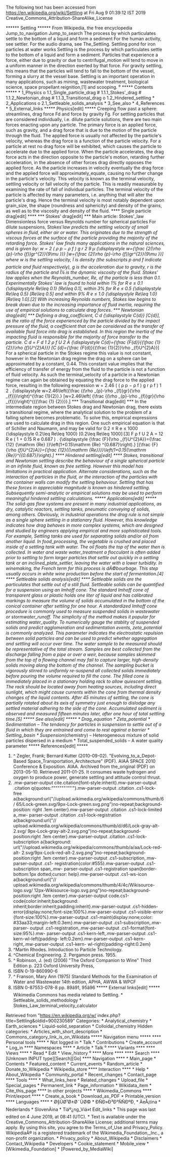 The following text has been accessed from https://en.wikipedia.org/wiki/Settling at Fri Aug 9 01:39:12 IST 2019
Creative_Commons_Attribution-ShareAlike_License





















****** Settling ******
From Wikipedia, the free encyclopedia
Jump_to_navigation Jump_to_search
The process by which particulates settle to the bottom of a liquid and form a
sediment
For the human activity, see settler. For the audio drama, see The_Settling.
Settling pond for iron particles at water works
Settling is the process by which particulates settle to the bottom of a liquid
and form a sediment. Particles that experience a force, either due to gravity
or due to centrifugal_motion will tend to move in a uniform manner in the
direction exerted by that force. For gravity settling, this means that the
particles will tend to fall to the bottom of the vessel, forming a slurry at
the vessel base.
Settling is an important operation in many applications, such as mining,
wastewater treatment, biological science, space propellant reignition,[1] and
scooping.
⁰
***** Contents *****
    * 1_Physics
          o 1.1_Single_particle_drag
                # 1.1.1_Stokes'_drag
                # 1.1.2_Newtonian_drag
                # 1.1.3_Transitional_drag
          o 1.2_Hindered_settling
    * 2_Applications
          o 2.1_Settleable_solids_analysis
    * 3_See_also
    * 4_References
    * 5_External_links
***** Physics[edit] *****
Creeping flow past a sphere: streamlines, drag force Fd and force by gravity
Fg.
For settling particles that are considered individually, i.e. dilute particle
solutions, there are two main forces enacting upon any particle. The primary
force is an applied force, such as gravity, and a drag force that is due to the
motion of the particle through the fluid. The applied force is usually not
affected by the particle's velocity, whereas the drag force is a function of
the particle velocity.
For a particle at rest no drag force will be exhibited, which causes the
particle to accelerate due to the applied force. When the particle accelerates,
the drag force acts in the direction opposite to the particle's motion,
retarding further acceleration, in the absence of other forces drag directly
opposes the applied force. As the particle increases in velocity eventually the
drag force and the applied force will approximately_equate, causing no further
change in the particle's velocity. This velocity is known as the terminal
velocity, settling velocity or fall velocity of the particle. This is readily
measurable by examining the rate of fall of individual particles.
The terminal velocity of the particle is affected by many parameters, i.e.
anything that will alter the particle's drag. Hence the terminal velocity is
most notably dependent upon grain_size, the shape (roundness and sphericity)
and density of the grains, as well as to the viscosity and density of the
fluid.
**** Single particle drag[edit] ****
*** Stokes' drag[edit] ***
Main article: Stokes'_law
Dimensionless force versus Reynolds number for spherical particles
For dilute suspensions, Stokes'_law predicts the settling velocity of small
spheres in fluid, either air or water. This originates due to the strength of
viscous forces at the surface of the particle providing the majority of the
retarding force. Stokes' law finds many applications in the natural sciences,
and is given by:
         w =    2 (  &#x03C1;  p   &#x2212;  &#x03C1;  f   ) g  r  2     9
      &#x03BC;      {\displaystyle w={\frac {2(\rho _{p}-\rho _{f})gr^{2}}{9\mu
      }}}  [w={\frac  {2(\rho _{p}-\rho _{f})gr^{2}}{9\mu }}]
where w is the settling velocity, Ï is density (the subscripts p and f
indicate particle and fluid respectively), g is the acceleration due to
gravity, r is the radius of the particle and Î¼ is the dynamic viscosity of the
fluid.
Stokes' law applies when the Reynolds_number, Re, of the particle is less than
0.1. Experimentally Stokes' law is found to hold within 1% for     R e &#x2264;
0.1   {\displaystyle Re\leq 0.1}  [Re\leq 0.1], within 3% for     R e &#x2264;
0.5   {\displaystyle Re\leq 0.5}  [Re\leq 0.5] and within 9%     R e &#x2264;
1.0   {\displaystyle Re\leq 1.0}  [Re\leq 1.0].[2] With increasing Reynolds
numbers, Stokes law begins to break down due to the increasing importance of
fluid inertia, requiring the use of empirical solutions to calculate drag
forces.
*** Newtonian drag[edit] ***
Defining a drag_coefficient,      C  d     {\displaystyle C_{d}}  [C_{d}], as
the ratio of the force experienced by the particle divided by the impact
pressure of the fluid, a coefficient that can be considered as the transfer of
available fluid force into drag is established. In this region the inertia of
the impacting fluid is responsible for the majority of force transfer to the
particle.
          C  d   =    F  d      1 2    &#x03C1;  f    U  2   A
      {\displaystyle C_{d}={\frac {F_{d}}{{\frac {1}{2}}\rho _{f}U^{2}A}}}  [C_
      {d}={\frac  {F_{d}}{{\frac  {1}{2}}\rho _{f}U^{2}A}}]
For a spherical particle in the Stokes regime this value is not constant,
however in the Newtonian drag regime the drag on a sphere can be approximated
by a constant, 0.44. This constant value implies that the efficiency of
transfer of energy from the fluid to the particle is not a function of fluid
velocity.
As such the terminal_velocity of a particle in a Newtonian regime can again be
obtained by equating the drag force to the applied force, resulting in the
following expression
         w = 2.46   (    (  &#x03C1;  p   &#x2212;  &#x03C1;  f   ) g r
      &#x03C1;  f     )    1 2    .   {\displaystyle w=2.46\left({\frac {(\rho
      _{p}-\rho _{f})gr}{\rho _{f}}}\right)^{\frac {1}{2}}.}  [w=2.46\left(
      {\frac  {(\rho _{p}-\rho _{f})gr}{\rho _{f}}}\right)^{{{\frac  {1}
      {2}}}}.]
*** Transitional drag[edit] ***
In the intermediate region between Stokes drag and Newtonian drag, there exists
a transitional regime, where the analytical solution to the problem of a
falling sphere becomes problematic. To solve this, empirical expressions are
used to calculate drag in this region. One such empirical equation is that of
Schiller and Naumann, and may be valid for     0.2 &#x2264; R e &#x2264; 1000
{\displaystyle 0.2\leq Re\leq 1000}  [0.2\leq Re\leq 1000]:[3]
           F   &#x03C1;  f    U  2   A    =   12  R e     (  1 + 0.15   R e
      0.687    )  .   {\displaystyle {\frac {F}{\rho _{f}U^{2}A}}={\frac {12}
      {\mathrm {Re} }}\left(1+0.15\mathrm {Re} ^{0.687}\right).}  [{\frac  {F}
      {\rho _{f}U^{2}A}}={\frac  {12}{{\mathrm  {Re}}}}\left(1+0.15{\mathrm
      {Re}}^{{0.687}}\right).]
**** Hindered settling[edit] ****
Stokes, transitional and Newtonian settling describe the behaviour of a single
spherical particle in an infinite fluid, known as free settling. However this
model has limitations in practical application. Alternate considerations, such
as the interaction of particles in the fluid, or the interaction of the
particles with the container walls can modify the settling behaviour. Settling
that has these forces in appreciable magnitude is known as hindered settling.
Subsequently semi-analytic or empirical solutions may be used to perform
meaningful hindered settling calculations.
***** Applications[edit] *****
The solid-gas flow systems are present in many industrial applications, as dry,
catalytic reactors, settling tanks, pneumatic conveying of solids, among
others. Obviously, in industrial operations the drag rule is not simple as a
single sphere settling in a stationary fluid. However, this knowledge indicates
how drag behaves in more complex systems, which are designed and studied by
engineers applying empirical and more sophisticated tools.
For example, Settling tanks are used for separating solids and/or oil from
another liquid. In food_processing, the vegetable is crushed and placed inside
of a settling tank with water. The oil floats the top of the water then is
collected. In water and waste water_treatment a flocculant is often added prior
to settling to form larger particles that settle out quickly in a settling tank
or an inclined_plate_settler, leaving the water with a lower turbidity.
In winemaking, the French term for this process is dÃ©bourbage. This step
usually occurs in white wine production before the start of fermentation.[4]
**** Settleable solids analysis[edit] ****
Settleable solids are the particulates that settle out of a still fluid.
Settleable solids can be quantified for a suspension using an Imhoff cone. The
standard Imhoff cone of transparent glass or plastic holds one liter of liquid
and has calibrated markings to measure the volume of solids accumulated in the
bottom of the conical container after settling for one hour. A standardized
Imhoff cone procedure is commonly used to measure suspended solids in
wastewater or stormwater_runoff. The simplicity of the method makes it popular
for estimating water_quality. To numerically gauge the stablity of suspended
solids and predict agglomeration and sedimentation events, zeta_potential is
commonly analyzed. This parameter indicates the electrostatic repulsion between
solid particles and can be used to predict whether aggregation and settling
will occur over time.
The water sample to be measured should be representative of the total stream.
Samples are best collected from the discharge falling from a pipe or over a
weir, because samples skimmed from the top of a flowing channel may fail to
capture larger, high-density solids moving along the bottom of the channel. The
sampling bucket is vigorously stirred to uniformly re-suspend all collected
solids immediately before pouring the volume required to fill the cone. The
filled cone is immediately placed in a stationary holding rack to allow
quiescent settling. The rack should be located away from heating sources,
including direct sunlight, which might cause currents within the cone from
thermal density changes of the liquid contents. After 45 minutes of settling,
the cone is partially rotated about its axis of symmetry just enough to
dislodge any settled material adhering to the side of the cone. Accumulated
sediment is observed and measured fifteen minutes later, after one hour of
total settling time.[5]
***** See also[edit] *****
    * Drag_equation
    * Zeta_potential
    * Sedimentation – The tendency for particles in suspension to settle out of
      a fluid in which they are entrained and come to rest against a barrier
    * Settling_basin
    * Suspension_(chemistry) – Heterogeneous mixture of solid particles
      dispersed in a medium
    * Total_suspended_solids – A water quality parameter
***** References[edit] *****
   1. ^ Zegler, Frank; Bernard Kutter (2010-09-02). "Evolving_to_a_Depot-Based
      Space_Transportation_Architecture" (PDF). AIAA SPACE 2010 Conference &
      Exposition. AIAA. Archived from the_original (PDF) on 2013-05-10.
      Retrieved 2011-01-25. It consumes waste hydrogen and oxygen to produce
      power, generate settling and attitude control thrust.
   2. .mw-parser-output cite.citation{font-style:inherit}.mw-parser-output
      .citation q{quotes:"\"""\"""'""'"}.mw-parser-output .citation .cs1-lock-
      free a{background:url("//upload.wikimedia.org/wikipedia/commons/thumb/6/
      65/Lock-green.svg/9px-Lock-green.svg.png")no-repeat;background-position:
      right .1em center}.mw-parser-output .citation .cs1-lock-limited a,.mw-
      parser-output .citation .cs1-lock-registration a{background:url("//
      upload.wikimedia.org/wikipedia/commons/thumb/d/d6/Lock-gray-alt-2.svg/
      9px-Lock-gray-alt-2.svg.png")no-repeat;background-position:right .1em
      center}.mw-parser-output .citation .cs1-lock-subscription a{background:
      url("//upload.wikimedia.org/wikipedia/commons/thumb/a/aa/Lock-red-alt-
      2.svg/9px-Lock-red-alt-2.svg.png")no-repeat;background-position:right
      .1em center}.mw-parser-output .cs1-subscription,.mw-parser-output .cs1-
      registration{color:#555}.mw-parser-output .cs1-subscription span,.mw-
      parser-output .cs1-registration span{border-bottom:1px dotted;cursor:
      help}.mw-parser-output .cs1-ws-icon a{background:url("//
      upload.wikimedia.org/wikipedia/commons/thumb/4/4c/Wikisource-logo.svg/
      12px-Wikisource-logo.svg.png")no-repeat;background-position:right .1em
      center}.mw-parser-output code.cs1-code{color:inherit;background:
      inherit;border:inherit;padding:inherit}.mw-parser-output .cs1-hidden-
      error{display:none;font-size:100%}.mw-parser-output .cs1-visible-error
      {font-size:100%}.mw-parser-output .cs1-maint{display:none;color:
      #33aa33;margin-left:0.3em}.mw-parser-output .cs1-subscription,.mw-parser-
      output .cs1-registration,.mw-parser-output .cs1-format{font-size:95%}.mw-
      parser-output .cs1-kern-left,.mw-parser-output .cs1-kern-wl-left{padding-
      left:0.2em}.mw-parser-output .cs1-kern-right,.mw-parser-output .cs1-kern-
      wl-right{padding-right:0.2em}
   3. ^Martin Rhodes. Introduction to Particle Technology.
   4. ^Chemical Engineering. 2. Pergamon press. 1955.
   5. ^ Robinson, J. (ed) (2006) "The Oxford Companion to Wine" Third Edition
      p. 223 Oxford University Press,
   6. ISBN 0-19-860990-6
   7. ^ Franson, Mary Ann (1975) Standard Methods for the Examination of Water
      and Wastewater 14th edition, APHA, AWWA & WPCF
   8. ISBN 0-87553-078-8 pp. 89â91, 95â96
***** External links[edit] *****
 Wikimedia Commons has media related to Settling.
    * Settleable_solids_methodology
    * Stokes_Law_terminal_velocity_calculator

Retrieved from "https://en.wikipedia.org/w/
index.php?title=Settling&oldid=900230589"
Categories:
    * Analytical_chemistry
    * Earth_sciences
    * Liquid-solid_separation
    * Colloidal_chemistry
Hidden categories:
    * Articles_with_short_description
    * Commons_category_link_is_on_Wikidata
***** Navigation menu *****
**** Personal tools ****
    * Not logged in
    * Talk
    * Contributions
    * Create_account
    * Log_in
**** Namespaces ****
    * Article
    * Talk
⁰
**** Variants ****
**** Views ****
    * Read
    * Edit
    * View_history
⁰
**** More ****
**** Search ****
[Unknown INPUT type][Search][Go]
**** Navigation ****
    * Main_page
    * Contents
    * Featured_content
    * Current_events
    * Random_article
    * Donate_to_Wikipedia
    * Wikipedia_store
**** Interaction ****
    * Help
    * About_Wikipedia
    * Community_portal
    * Recent_changes
    * Contact_page
**** Tools ****
    * What_links_here
    * Related_changes
    * Upload_file
    * Special_pages
    * Permanent_link
    * Page_information
    * Wikidata_item
    * Cite_this_page
**** In other projects ****
    * Wikimedia_Commons
**** Print/export ****
    * Create_a_book
    * Download_as_PDF
    * Printable_version
**** Languages ****
    * Ø§ÙØ¹Ø±Ø¨ÙØ©
    * ÐÑÐ»Ð³Ð°ÑÑÐºÐ¸
    * ÄeÅ¡tina
    * Nederlands
    * SlovenÄina
    * Tiáº¿ng_Viá»t
Edit_links
    * This page was last edited on 4 June 2019, at 08:41 (UTC).
    * Text is available under the Creative_Commons_Attribution-ShareAlike
      License; additional terms may apply. By using this site, you agree to the
      Terms_of_Use and Privacy_Policy. WikipediaÂ® is a registered trademark of
      the Wikimedia_Foundation,_Inc., a non-profit organization.
    * Privacy_policy
    * About_Wikipedia
    * Disclaimers
    * Contact_Wikipedia
    * Developers
    * Cookie_statement
    * Mobile_view
    * [Wikimedia_Foundation]
    * [Powered_by_MediaWiki]
